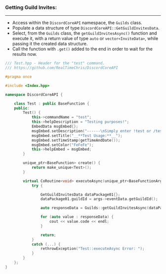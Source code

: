 ### **Getting Guild Invites:**
---
- Access within the `DiscordCoreAPI` namespace, the `Guilds` class.
- Populate a data structure of type `DiscordCoreAPI::GetGuildInvitesData`.
- Select, from the `Guilds` class, the `getGuildInvitesAsync()` function and execute it, with a return value of type `auto` or `vector<InviteData>`, while passing it the created data structure.
- Call the function with `.get()` added to the end in order to wait for the results now.

```cpp
/// Test.hpp - Header for the "test" command.
/// https://github.com/RealTimeChris/DiscordCoreAPI

#pragma once

#include <Index.hpp>

namespace DiscordCoreAPI {

	class Test : public BaseFunction {
	public:
		Test() {
			this->commandName = "test";
			this->helpDescription = "Testing purposes!";
			EmbedData msgEmbed{};
			msgEmbed.setDescription("------\nSimply enter !test or /test!\n------");
			msgEmbed.setTitle("__**Test Usage:**__");
			msgEmbed.setTimeStamp(getTimeAndDate());
			msgEmbed.setColor("FeFeFe");
			this->helpEmbed = msgEmbed;
		}

		unique_ptr<BaseFunction> create() {
			return make_unique<Test>();
		}

		virtual CoRoutine<void> executeAsync(unique_ptr<BaseFunctionArguments> args) {
			try {

				GetGuildInvitesData dataPackage01{};
				dataPackage01.guildId = args->eventData.getGuildId();

				auto responseData = Guilds::getGuildInvitesAsync(dataPackage01).get();

				for (auto value : responseData) {
					cout << value.code << endl;
				}			

				return;
			}
			catch (...) {
				rethrowException("Test::executeAsync Error: ");
			}
		}
	};
}


```
